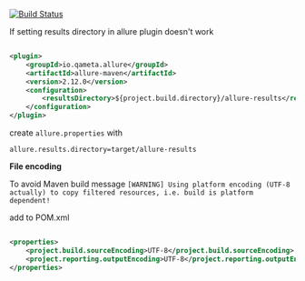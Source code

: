 [![Build Status](https://dev.azure.com/lukkomorowski/playwright-java-new/_apis/build/status%2Fleonardust.playwright-java-new?branchName=main)](https://dev.azure.com/lukkomorowski/playwright-java-new/_build/latest?definitionId=8&branchName=main)

If setting results directory in allure plugin doesn't work

```xml

<plugin>
    <groupId>io.qameta.allure</groupId>
    <artifactId>allure-maven</artifactId>
    <version>2.12.0</version>
    <configuration>
        <resultsDirectory>${project.build.directory}/allure-results</resultsDirectory>
    </configuration>
</plugin>

```

create `allure.properties` with

```properties
allure.results.directory=target/allure-results

```

**File encoding**

To avoid Maven build message
`[WARNING] Using platform encoding (UTF-8 actually) to copy filtered resources, i.e. build is platform dependent!`

add to POM.xml

```xml

<properties>
    <project.build.sourceEncoding>UTF-8</project.build.sourceEncoding>
    <project.reporting.outputEncoding>UTF-8</project.reporting.outputEncoding>
</properties>

```
